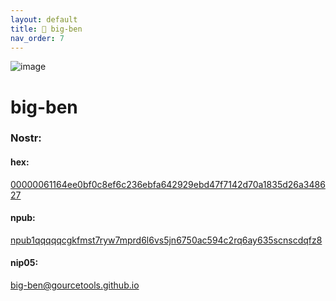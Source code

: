 ```yaml
---
layout: default
title: 🔔 big-ben
nav_order: 7
---
```


![image](https://user-images.githubusercontent.com/120996278/228187800-a59d880f-8f3c-4bed-8ee3-6be28eb652ff.png)

# big-ben

### <b>Nostr:</b> <br>
#### hex: 
[00000061164ee0bf0c8ef6c236ebfa642929ebd47f7142d70a1835d26a348627](nostr:00000061164ee0bf0c8ef6c236ebfa642929ebd47f7142d70a1835d26a348627) 
#### npub: 
[npub1qqqqqcgkfmst7ryw7mprd6l6vs5jn6750ac594c2rq6ay635scnscdqfz8](nostr:npub1qqqqqcgkfmst7ryw7mprd6l6vs5jn6750ac594c2rq6ay635scnscdqfz8) 
#### nip05: 
[big-ben@gourcetools.github.io](nostr:big-ben@gourcetools.github.io) 
